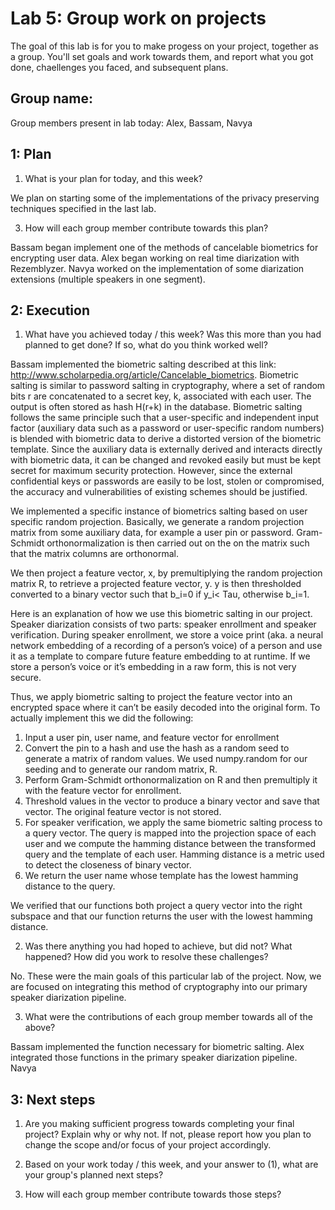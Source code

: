 Lab 5: Group work on projects
===
The goal of this lab is for you to make progess on your project, together as a group. You'll set goals and work towards them, and report what you got done, chaellenges you faced, and subsequent plans.

Group name:
---
Group members present in lab today: Alex, Bassam, Navya

1: Plan
----
1. What is your plan for today, and this week? 

We plan on starting some of the implementations of the privacy preserving techniques specified in the last lab.

3. How will each group member contribute towards this plan?

Bassam began implement one of the methods of cancelable biometrics for encrypting user data. Alex began working on real time diarization with Rezemblyzer. Navya worked on the implementation of some diarization extensions (multiple speakers in one segment). 

2: Execution
----
1. What have you achieved today / this week? Was this more than you had planned to get done? If so, what do you think worked well?

Bassam implemented the biometric salting described at this link: http://www.scholarpedia.org/article/Cancelable_biometrics. Biometric salting is similar to password salting in cryptography, where a set of random bits r are concatenated to a secret key, k, associated with each user. The output is often stored as hash H(r+k) in the database. Biometric salting follows the same principle such that a user-specific and independent input factor (auxiliary data such as a password or user-specific random numbers) is blended with biometric data to derive a distorted version of the biometric template. Since the auxiliary data is externally derived and interacts directly with biometric data, it can be changed and revoked easily but must be kept secret for maximum security protection. However, since the external confidential keys or passwords are easily to be lost, stolen or compromised, the accuracy and vulnerabilities of existing schemes should be justified.

We implemented a specific instance of biometrics salting based on user specific random projection. Basically, we generate a random projection matrix from some auxiliary data, for example a user pin or password. Gram-Schmidt orthonormalization is then carried out on the on the matrix such that the matrix columns are orthonormal.

We then project a feature vector, x, by premultiplying the random projection matrix R, to retrieve a projected feature vector, y. y is then thresholded converted to a binary vector such that b_i=0 if y_i< Tau, otherwise b_i=1.

Here is an explanation of how we use this biometric salting in our project. Speaker diarization consists of two parts: speaker enrollment and speaker verification. During speaker enrollment, we store a voice print (aka. a neural network embedding of a recording of a person’s voice) of a person and use it as a template to compare future feature embedding to at runtime. If we store a person’s voice or it’s embedding in a raw form, this is not very secure.

Thus, we apply biometric salting to project the feature vector into an encrypted space where it can’t be easily decoded into the original form.
To actually implement this we did the following:

1.  Input a user pin, user name, and feature vector for enrollment
2.  Convert the pin to a hash and use the hash as a random seed to generate a matrix of random values. We used numpy.random for our seeding and to generate our random matrix, R.
3.  Perform Gram-Schmidt orthonormalization on R and then premultiply it with the feature vector for enrollment.
4.  Threshold values in the vector to produce a binary vector and save that vector. The original feature vector is not stored.
5.  For speaker verification, we apply the same biometric salting process to a query vector. The query is mapped into the projection space of each user and we compute the hamming distance between the transformed query and the template of each user. Hamming distance is a metric used to detect the closeness of binary vector.
6.  We return the user name whose template has the lowest hamming distance to the query.

We verified that our functions both project a query vector into the right subspace and that our function returns the user with the lowest hamming distance.

2. Was there anything you had hoped to achieve, but did not? What happened? How did you work to resolve these challenges?

No. These were the main goals of this particular lab of the project. Now, we are focused on integrating this method of cryptography into our primary speaker diarization pipeline.

3. What were the contributions of each group member towards all of the above?

Bassam implemented the function necessary for biometric salting. Alex integrated those functions in the primary speaker diarization pipeline. Navya


3: Next steps
----
1. Are you making sufficient progress towards completing your final project? Explain why or why not. If not, please report how you plan to change the scope and/or focus of your project accordingly.


2. Based on your work today / this week, and your answer to (1), what are your group's planned next steps?


3. How will each group member contribute towards those steps? 

